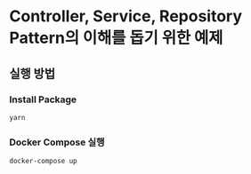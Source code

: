 # Controller, Service, Repository Pattern의 이해를 돕기 위한 예제

## 실행 방법
### Install Package

```bash
yarn
```

### Docker Compose 실행

```bash
docker-compose up
```